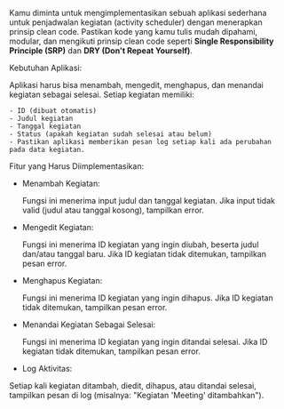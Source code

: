 Kamu diminta untuk mengimplementasikan sebuah aplikasi sederhana untuk penjadwalan kegiatan (activity scheduler) dengan menerapkan prinsip clean code. Pastikan kode yang kamu tulis mudah dipahami, modular, dan mengikuti prinsip clean code seperti **Single Responsibility Principle (SRP)** dan **DRY (Don't Repeat Yourself)**.

Kebutuhan Aplikasi:

Aplikasi harus bisa menambah, mengedit, menghapus, dan menandai kegiatan sebagai selesai.
Setiap kegiatan memiliki:

    - ID (dibuat otomatis)
    - Judul kegiatan
    - Tanggal kegiatan
    - Status (apakah kegiatan sudah selesai atau belum)
    - Pastikan aplikasi memberikan pesan log setiap kali ada perubahan pada data kegiatan.

Fitur yang Harus Diimplementasikan:
- Menambah Kegiatan:

  Fungsi ini menerima input judul dan tanggal kegiatan.
  Jika input tidak valid (judul atau tanggal kosong), tampilkan error.
  
- Mengedit Kegiatan:

  Fungsi ini menerima ID kegiatan yang ingin diubah, beserta judul dan/atau tanggal baru.
  Jika ID kegiatan tidak ditemukan, tampilkan pesan error.
  
- Menghapus Kegiatan:

  Fungsi ini menerima ID kegiatan yang ingin dihapus.
  Jika ID kegiatan tidak ditemukan, tampilkan pesan error.
  
- Menandai Kegiatan Sebagai Selesai:

  Fungsi ini menerima ID kegiatan yang ingin ditandai selesai.
  Jika ID kegiatan tidak ditemukan, tampilkan pesan error.
  
- Log Aktivitas:

Setiap kali kegiatan ditambah, diedit, dihapus, atau ditandai selesai, tampilkan pesan di log (misalnya: "Kegiatan 'Meeting' ditambahkan").
